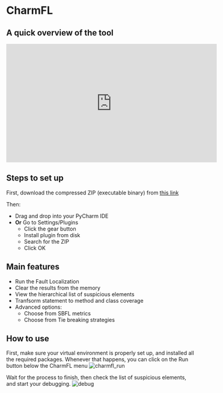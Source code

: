 # CharmFL

## A quick overview of the tool

<iframe width="560" height="315" src="https://www.youtube.com/embed/yTAfSekd-xo" title="YouTube video player" frameborder="0" allow="accelerometer; autoplay; clipboard-write; encrypted-media; gyroscope; picture-in-picture" allowfullscreen></iframe>


## Steps to set up 

 First, download the compressed ZIP (executable binary) from [this link](/doubleblindforscam2021/charmfl/raw/main/charmfl.rar)


 Then: 
- Drag and drop into your PyCharm IDE
- **Or** Go to Settings/Plugins
   - Click the gear button
   - Install plugin from disk
   - Search for the ZIP
   - Click OK

## Main features
- Run the Fault Localization
- Clear the results from the memory
- View the hierarchical list of suspicious elements
- Tranfsorm statement to method and class coverage
- Advanced options:
    - Choose from SBFL metrics
    - Choose from Tie breaking strategies

## How to use

First, make sure your virtual environment is properly set up, and installed all the required packages.
Whenever that happens, you can click on the Run button below the CharmFL menu
![charmfl_run](https://user-images.githubusercontent.com/88377897/128152040-180491f2-1f3c-4baf-a1ea-d9c906db3505.png)

Wait for the process to finish, then check the list of suspicious elements, and start your debugging.
![debug](https://user-images.githubusercontent.com/88377897/128152110-05d6ac3b-6aa8-4952-a3b0-c118a70f34cb.png)



